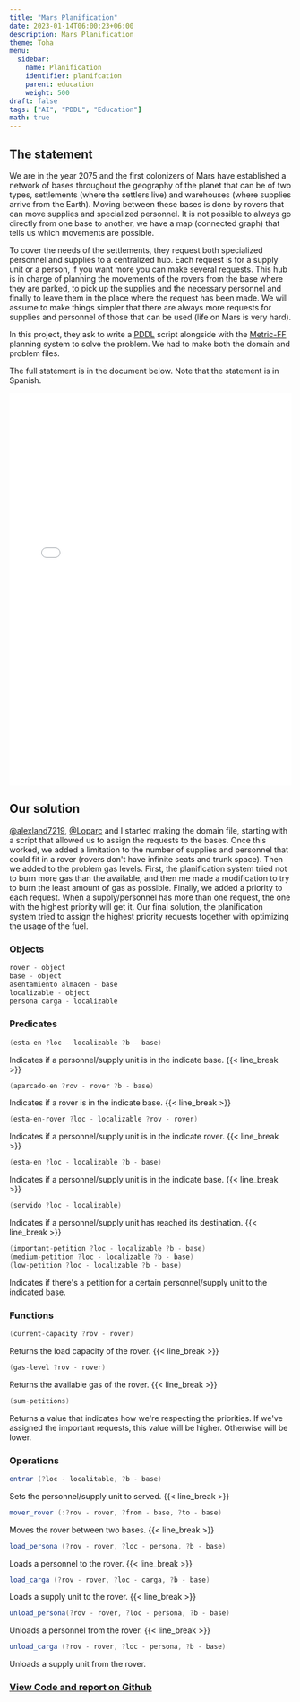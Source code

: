 ```yaml
---
title: "Mars Planification"
date: 2023-01-14T06:00:23+06:00
description: Mars Planification
theme: Toha
menu:
  sidebar:
    name: Planification
    identifier: planifcation
    parent: education
    weight: 500
draft: false
tags: ["AI", "PDDL", "Education"]
math: true
---
```


## The statement
We are in the year 2075 and the first colonizers of Mars have established a network of bases throughout the geography of the planet that can be of two types, settlements (where the settlers live) and warehouses (where supplies arrive from the Earth). Moving between these bases is done by rovers that can move supplies and specialized personnel. It is not possible to always go directly from one base to another, we have a map (connected graph) that tells us which movements are possible.

To cover the needs of the settlements, they request both specialized personnel and supplies to a centralized hub. Each request is for a supply unit or a person, if you want more you can make several requests. This hub is in charge of planning the movements of the rovers from the base where they are parked, to pick up the supplies and the necessary personnel and finally to leave them in the place where the request has been made. We will assume to make things simpler that there are always more requests for supplies and personnel of those that can be used (life on Mars is very hard).

In this project, they ask to write a [PDDL](https://planning.wiki/) script alongside with the [Metric-FF](https://fai.cs.uni-saarland.de/hoffmann/metric-ff.html) planning system to solve the problem. We had to make both the domain and problem files.

The full statement is in the document below. Note that the statement is in Spanish.

<embed src="PracticaPlanificacion.pdf" width="100%" height="700" type="application/pdf">

## Our solution
[@alexland7219](https://github.com/alexland7219), [@Loparc](https://github.com/Loparc) and I started making the domain file, starting with a script that allowed us to assign the requests to the bases. Once this worked, we added a limitation to the number of supplies and personnel that could fit in a rover (rovers don't have infinite seats and trunk space). Then we added to the problem gas levels. First, the planification system tried not to burn more gas than the available, and then me made a modification to try to burn the least amount of gas as possible. Finally, we added a priority to each request. When a supply/personnel has more than one request, the one with the highest priority will get it. Our final solution, the planification system tried to assign the highest priority requests together with optimizing the usage of the fuel.

### Objects

```java
rover - object
base - object
asentamiento almacen - base
localizable - object
persona carga - localizable
```

### Predicates

```java
(esta-en ?loc - localizable ?b - base)
```
Indicates if a personnel/supply unit is in the indicate base.
{{< line_break >}}

```java
(aparcado-en ?rov - rover ?b - base)
```
Indicates if a rover is in the indicate base.
{{< line_break >}}

```java
(esta-en-rover ?loc - localizable ?rov - rover)
```
Indicates if a personnel/supply unit is in the indicate rover.
{{< line_break >}}

```java
(esta-en ?loc - localizable ?b - base)
```
Indicates if a personnel/supply unit is in the indicate base.
{{< line_break >}}

```java
(servido ?loc - localizable)
```
Indicates if a personnel/supply unit has reached its destination.
{{< line_break >}}

```java
(important-petition ?loc - localizable ?b - base)
(medium-petition ?loc - localizable ?b - base)
(low-petition ?loc - localizable ?b - base)
```
Indicates if there's a petition for a certain personnel/supply unit to the indicated base.

### Functions

```java
(current-capacity ?rov - rover)
```
Returns the load capacity of the rover.
{{< line_break >}}

```java
(gas-level ?rov - rover)
```
Returns the available gas of the rover.
{{< line_break >}}

```java
(sum-petitions)
```
Returns a value that indicates how we're respecting the priorities. If we've assigned the important requests, this value will be higher. Otherwise will be lower.

### Operations

```java
entrar (?loc - localitable, ?b - base)
```
Sets the personnel/supply unit to served.
{{< line_break >}}

```java
mover_rover (:?rov - rover, ?from - base, ?to - base)
```
Moves the rover between two bases.
{{< line_break >}}

```java
load_persona (?rov - rover, ?loc - persona, ?b - base)
```
Loads a personnel to the rover.
{{< line_break >}}

```java
load_carga (?rov - rover, ?loc - carga, ?b - base)
```
Loads a supply unit to the rover.
{{< line_break >}}

```java
unload_persona(?rov - rover, ?loc - persona, ?b - base)
```
Unloads a personnel from the rover.
{{< line_break >}}

```java
unload_carga (?rov - rover, ?loc - persona, ?b - base)
```
Unloads a supply unit from the rover.

### [View Code and report on <i class="fab fa-github"></i>Github](https://github.com/BernatBC/Planification) 
